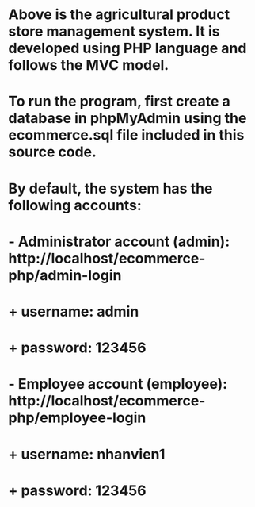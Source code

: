 # Above is the agricultural product store management system. It is developed using PHP language and follows the MVC model.
# To run the program, first create a database in phpMyAdmin using the ecommerce.sql file included in this source code.
# By default, the system has the following accounts:
# - Administrator account (admin): http://localhost/ecommerce-php/admin-login
#               + username: admin
#               + password: 123456
# - Employee account (employee): http://localhost/ecommerce-php/employee-login
#               + username: nhanvien1
#               + password: 123456
